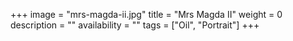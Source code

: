 +++
image = "mrs-magda-ii.jpg"
title = "Mrs Magda II"
weight = 0
description = ""
availability = ""
tags = ["Oil", "Portrait"]
+++
